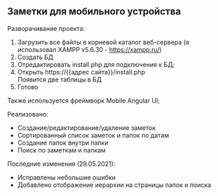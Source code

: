 ## Заметки для мобильного устройства

Разворачивание проекта:
1. Загрузить все файлы в корневой каталог веб-сервера (я использовал XAMPP v5.6.30 - https://xampp.ru/)
2. Создать БД
3. Отредактировать install.php для подключения к БД;
4. Открыть https://{{адрес сайта}}/install.php  
Появится две таблицы в БД
5. Готово

Также используется фреймворк Mobile Angular UI;  

Реализовано:
- Создание/редактирование/удаление заметок
- Сортированный список заметок и папок по датам
- Создание папок внутри папки
- Поиск по заметкам и папкам

Последние изменения (29.05.2021):
- Исправлены небольшие ошибки
- Добавлено отображение иерархии на страницы папок и поиска

